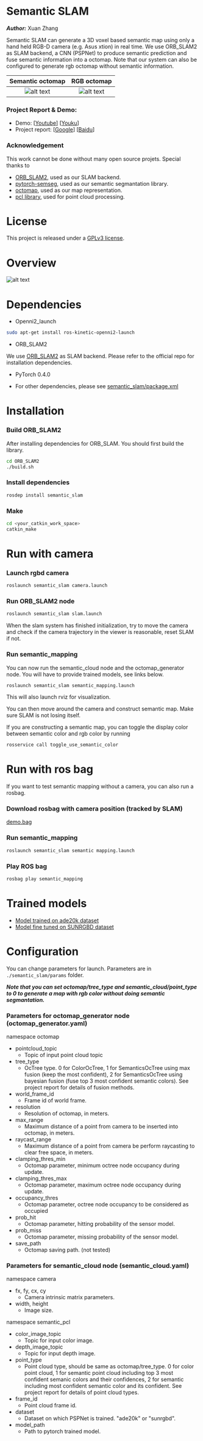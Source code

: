 # Semantic SLAM
***Author:*** Xuan Zhang

Semantic SLAM can generate a 3D voxel based semantic map using only a hand held RGB-D camera (e.g. Asus xtion) in real time. We use ORB_SLAM2 as SLAM backend, a CNN (PSPNet) to produce semantic prediction and fuse semantic information into a octomap. Note that our system can also be configured to generate rgb octomap without semantic information.

Semantic octomap             |  RGB octomap
:-------------------------:|:-------------------------:
![alt text](docs/images/max.png)  | ![alt text](docs/images/rgb.png)


### Project Report & Demo:

- Demo: [[Youtube](https://youtu.be/IwQaRnFmRuU)] [[Youku](http://player.youku.com/embed/XMzc5NTI0OTcyNA==)]
- Project report: [[Google](https://drive.google.com/open?id=1Uk5YLMyoyMGMkE8FtJCNrZp_brGh5z3M)] [[Baidu](https://pan.baidu.com/s/1i67xQAZhqVNJayeg5gmegA)]

### Acknowledgement

This work cannot be done without many open source projets. Special thanks to

- [ORB_SLAM2](https://github.com/raulmur/ORB_SLAM2), used as our SLAM backend.
- [pytorch-semseg](https://github.com/meetshah1995/pytorch-semseg), used as our semantic segmantation library.
- [octomap](https://github.com/OctoMap/octomap), used as our map representation.
- [pcl library](http://pointclouds.org/), used for point cloud processing.

# License

This project is released under a [GPLv3 license](./LICENSE.txt).

# Overview

![alt text](docs/images/overview.jpeg)

# Dependencies

- Openni2_launch

```sh
sudo apt-get install ros-kinetic-openni2-launch
```

- ORB_SLAM2

We use [ORB_SLAM2](https://github.com/raulmur/ORB_SLAM2) as SLAM backend. Please refer to the official repo for installation dependencies.

- PyTorch 0.4.0

- For other dependencies, please see [semantic_slam/package.xml](./semantic_slam/package.xml)

# Installation

### Build ORB_SLAM2

After installing dependencies for ORB_SLAM. You should first build the library.

```sh
cd ORB_SLAM2
./build.sh
```

### Install dependencies

```sh
rosdep install semantic_slam
```

### Make

```sh
cd <your_catkin_work_space>
catkin_make
```

# Run with camera

### Launch rgbd camera

```sh
roslaunch semantic_slam camera.launch
```

### Run ORB_SLAM2 node

```sh
roslaunch semantic_slam slam.launch
```

When the slam system has finished initialization, try to move the camera and check if the camera trajectory in the viewer is reasonable, reset SLAM if not.

### Run semantic_mapping

You can now run the semantic_cloud node and the octomap_generator node. You will have to provide trained models, see links below.

```sh
roslaunch semantic_slam semantic_mapping.launch
```

This will also launch rviz for visualization.

You can then move around the camera and construct semantic map. Make sure SLAM is not losing itself.

If you are constructing a semantic map, you can toggle the display color between semantic color and rgb color by running

```sh
rosservice call toggle_use_semantic_color
```
# Run with ros bag

If you want to test semantic mapping without a camera, you can also run a rosbag.

### Download rosbag with camera position (tracked by SLAM)

[demo.bag](https://drive.google.com/file/d/1j12c_Fruu-ylO1FHYC4sbmlG9IutYJQg/view?usp=sharing)

### Run semantic_mapping

```sh
roslaunch semantic_slam semantic mapping.launch
```
### Play ROS bag

```sh
rosbag play semantic_mapping
```

# Trained models

- [Model trained on ade20k dataset](https://drive.google.com/file/d/1u_BEWdVIYiDnpVmAxwME1z3rnWWkjxm5/view?usp=sharing)
- [Model fine tuned on SUNRGBD dataset](https://drive.google.com/file/d/1t26t2VHNOzmjH-0lDTdYzXBACOV_4-eL/view?usp=sharing)

# Configuration

You can change parameters for launch. Parameters are in `./semantic_slam/params` folder.

***Note that you can set octomap/tree_type and semantic_cloud/point_type to 0 to generate a map with rgb color without doing semantic segmantation.***

### Parameters for octomap_generator node (octomap_generator.yaml)

namespace octomap

- pointcloud_topic
  - Topic of input point cloud topic
- tree_type
  - OcTree type. 0 for ColorOcTree, 1 for SemanticsOcTree using max fusion (keep the most confident), 2 for SemanticsOcTree using bayesian fusion (fuse top 3 most confident semantic colors). See project report for details of fusion methods.
- world_frame_id
  -  Frame id of world frame.
- resolution
  - Resolution of octomap, in meters.
- max_range
  - Maximum distance of a point from camera to be inserted into octomap, in meters.
- raycast_range
  - Maximum distance of a point from camera be perform raycasting to clear free space, in meters.
- clamping_thres_min
  - Octomap parameter, minimum octree node occupancy during update.   
- clamping_thres_max
  -  Octomap parameter, maximum octree node occupancy during update.
- occupancy_thres
  - Octomap parameter, octree node occupancy to be considered as occupied
- prob_hit
  - Octomap parameter, hitting probability of the sensor model.
- prob_miss
  - Octomap parameter, missing probability of the sensor model.
- save_path
  - Octomap saving path. (not tested)

### Parameters for semantic_cloud node (semantic_cloud.yaml)

namespace camera

- fx, fy, cx, cy
  -  Camera intrinsic matrix parameters.
- width, height
  -  Image size.

namespace semantic_pcl

- color_image_topic
  - Topic for input color image.
- depth_image_topic
  - Topic for input depth image.
- point_type
  - Point cloud type, should be same as octomap/tree_type. 0 for color point cloud, 1 for semantic point cloud including top 3 most confident semanic colors and their confidences, 2 for semantic including most confident semantic color and its confident. See project report for details of point cloud types.
- frame_id
  - Point cloud frame id.
- dataset
  - Dataset on which PSPNet is trained. "ade20k" or "sunrgbd".
- model_path
  - Path to pytorch trained model.
